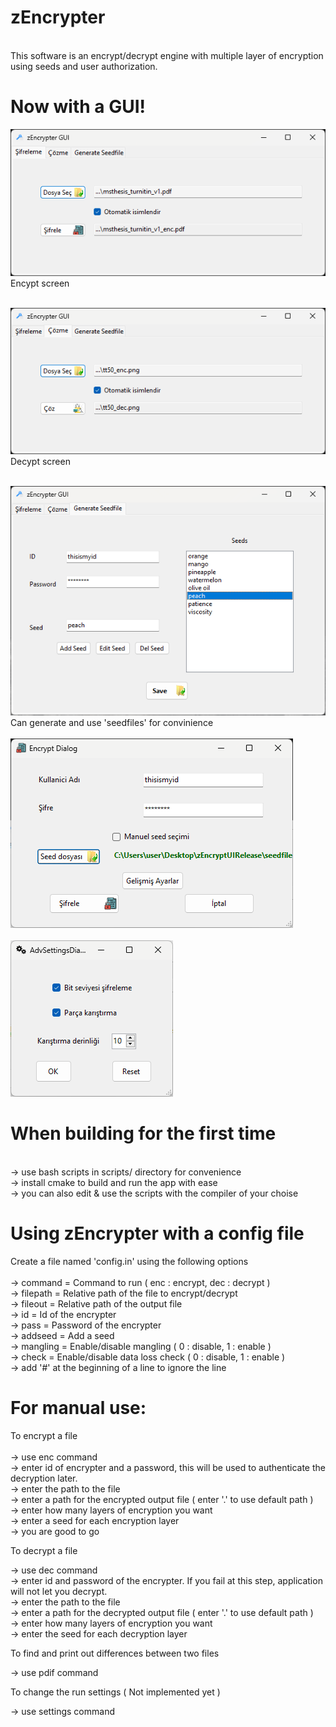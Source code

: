 # zEncrypter
<br />
This software is an encrypt/decrypt engine with multiple layer of encryption using seeds and user authorization. <br />

# Now with a GUI!

<img src="repo/enc.png"/><br />
Encypt screen<br />
<br />

<img src="repo/dec.png"/><br />
Decypt screen<br />
<br />

<img src="repo/genseed.png"/><br />
Can generate and use 'seedfiles' for convinience<br />
<br />
<img src="repo/enc_dia.png"/><br />
<br />
<img src="repo/adv.png"/><br />


# When building for the first time <br />
<br />
-> use bash scripts in scripts/ directory for convenience <br />
-> install cmake to build and run the app with ease <br />
-> you can also edit & use the scripts with the compiler of your choise <br />

# Using zEncrypter with a config file
Create a file named 'config.in' using the following options  <br />
<br />
-> command = Command to run ( enc : encrypt, dec : decrypt ) <br />
-> filepath = Relative path of the file to encrypt/decrypt <br />
-> fileout = Relative path of the output file  <br />
-> id = Id of the encrypter  <br />
-> pass = Password of the encrypter <br />
-> addseed = Add a seed <br />
-> mangling = Enable/disable mangling ( 0 : disable, 1 : enable ) <br />
-> check = Enable/disable data loss check ( 0 : disable, 1 : enable ) <br />
-> add '\#' at the beginning of a line to ignore the line <br />

# For manual use:
To encrypt a file <br />
<br />
-> use enc command <br />
-> enter id of encrypter and a password, this will be used to authenticate the decryption later. <br />
-> enter the path to the file <br />
-> enter a path for the encrypted output file  ( enter '.' to use default path ) <br />
-> enter how many layers of encryption you want <br />
-> enter a seed for each encryption layer <br />
-> you are good to go <br />

To decrypt a file <br />

-> use dec command <br />
-> enter id and password of the encrypter. If you fail at this step, application will not let you decrypt. <br />
-> enter the path to the file <br />
-> enter a path for the decrypted output file  ( enter '.' to use default path ) <br />
-> enter how many layers of encryption you want <br />
-> enter the seed for each decryption layer <br />

To find and print out differences between two files <br />

-> use pdif command <br />

To change the run settings ( Not implemented yet ) <br />

-> use settings command <br />
